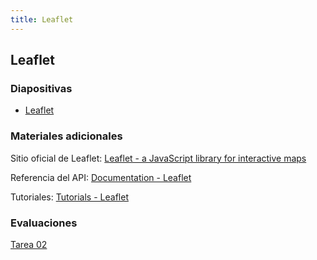 ```yaml
---
title: Leaflet
---
```


## Leaflet

### Diapositivas

- [Leaflet](https://mfvargas.github.io/pres-leaflet/)

### Materiales adicionales

Sitio oficial de Leaflet: [Leaflet - a JavaScript library for interactive maps](https://leafletjs.com/)

Referencia del API: [Documentation - Leaflet](https://leafletjs.com/reference-1.5.0.html)

Tutoriales: [Tutorials - Leaflet](https://leafletjs.com/examples.html)

### Evaluaciones

[Tarea 02](https://github.com/mfvargas/curso-programacion-web-geoespacial/blob/master/evaluaciones/tarea02)

